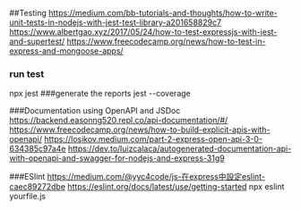 ##Testing
https://medium.com/bb-tutorials-and-thoughts/how-to-write-unit-tests-in-nodejs-with-jest-test-library-a201658829c7
https://www.albertgao.xyz/2017/05/24/how-to-test-expressjs-with-jest-and-supertest/
https://www.freecodecamp.org/news/how-to-test-in-express-and-mongoose-apps/

### run test
npx jest
###generate the reports
jest --coverage

###Documentation using OpenAPI and JSDoc
https://backend.easonng520.repl.co/api-documentation/#/
https://www.freecodecamp.org/news/how-to-build-explicit-apis-with-openapi/
https://losikov.medium.com/part-2-express-open-api-3-0-634385c97a4e
https://dev.to/luizcalaca/autogenerated-documentation-api-with-openapi-and-swagger-for-nodejs-and-express-31g9

###ESlint
https://medium.com/@yyc4code/js-在express中設定eslint-caec89272dbe
https://eslint.org/docs/latest/use/getting-started
npx eslint yourfile.js




